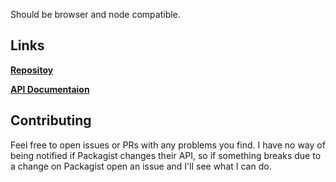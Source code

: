 Should be browser and node compatible.

## Links

[**Repositoy**](https://github.com/moonmeister/packagist-api-client)

[**API Documentaion**](https://moonmeister.github.io/packagist-api-client)

## Contributing

Feel free to open issues or PRs with any problems you find. I have no way of being notified if Packagist changes their API, so if something breaks due to a change on Packagist open an issue and I'll see what I can do.
